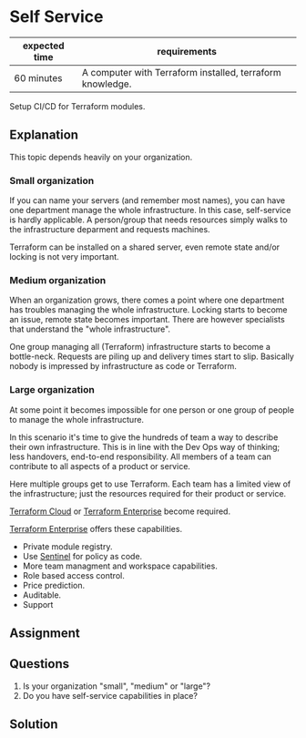 # Self Service

|expected time|requirements                                             |
|-------------|---------------------------------------------------------|
|60 minutes   |A computer with Terraform installed, terraform knowledge.|

Setup CI/CD for Terraform modules.

## Explanation

This topic depends heavily on your organization.

### Small organization

If you can name your servers (and remember most names), you can have one department manage the whole infrastructure. In this case, self-service is hardly applicable. A person/group that needs resources simply walks to the infrastructure deparment and requests machines.

Terraform can be installed on a shared server, even remote state and/or locking is not very important.

### Medium organization

When an organization grows, there comes a point where one department has troubles managing the whole infrastructure. Locking starts to become an issue, remote state becomes important. There are however specialists that understand the "whole infrastructure".

One group managing all (Terraform) infrastructure starts to become a bottle-neck. Requests are piling up and delivery times start to slip. Basically nobody is impressed by infrastructure as code or Terraform.

### Large organization

At some point it becomes impossible for one person or one group of people to manage the whole infrastructure.

In this scenario it's time to give the hundreds of team a way to describe their own infrastructure. This is in line with the Dev Ops way of thinking; less handovers, end-to-end responsibility. All members of a team can contribute to all aspects of a product or service.

Here multiple groups get to use Terraform. Each team has a limited view of the infrastructure; just the resources required for their product or service.

[Terraform Cloud](https://app.terraform.io/) or [Terraform Enterprise](https://www.terraform.io/docs/enterprise/index.html) become required.

[Terraform Enterprise](https://www.terraform.io/docs/enterprise/index.html) offers these capabilities.
- Private module registry.
- Use [Sentinel](https://docs.hashicorp.com/sentinel/concepts/policy-as-code) for policy as code.
- More team managment and workspace capabilities.
- Role based access control.
- Price prediction.
- Auditable.
- Support

## Assignment

## Questions

1. Is your organization "small", "medium" or "large"?
2. Do you have self-service capabilities in place?


## Solution
